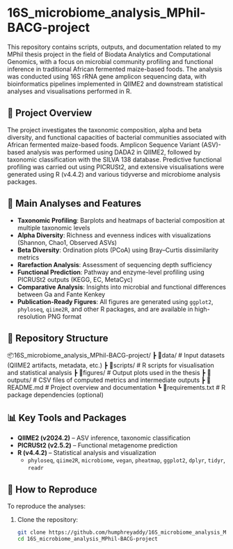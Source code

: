 # 16S_microbiome_analysis_MPhil-BACG-project


This repository contains scripts, outputs, and documentation related to my MPhil thesis project in the field of Biodata Analytics and Computational Genomics, with a focus on microbial community profiling and functional inference in traditional African fermented maize-based foods. The analysis was conducted using 16S rRNA gene amplicon sequencing data, with bioinformatics pipelines implemented in QIIME2 and downstream statistical analyses and visualisations performed in R.

## 📘 Project Overview

The project investigates the taxonomic composition, alpha and beta diversity, and functional capacities of bacterial communities associated with African fermented maize-based foods. Amplicon Sequence Variant (ASV)-based analysis was performed using DADA2 in QIIME2, followed by taxonomic classification with the SILVA 138 database. Predictive functional profiling was carried out using PICRUSt2, and extensive visualisations were generated using R (v4.4.2) and various tidyverse and microbiome analysis packages.

## 🧪 Main Analyses and Features

- **Taxonomic Profiling**: Barplots and heatmaps of bacterial composition at multiple taxonomic levels
- **Alpha Diversity**: Richness and evenness indices with visualizations (Shannon, Chao1, Observed ASVs)
- **Beta Diversity**: Ordination plots (PCoA) using Bray–Curtis dissimilarity metrics
- **Rarefaction Analysis**: Assessment of sequencing depth sufficiency
- **Functional Prediction**: Pathway and enzyme-level profiling using PICRUSt2 outputs (KEGG, EC, MetaCyc)
- **Comparative Analysis**: Insights into microbial and functional differences between Ga and Fante Kenkey
- **Publication-Ready Figures**: All figures are generated using `ggplot2`, `phyloseq`, `qiime2R`, and other R packages, and are available in high-resolution PNG format

## 📁 Repository Structure
📦16S_microbiome_analysis_MPhil-BACG-project/
┣ 📂data/ # Input datasets (QIIME2 artifacts, metadata, etc.)
┣ 📂scripts/ # R scripts for visualisation and statistical analysis
┣ 📂figures/ # Output plots used in the thesis
┣ 📂outputs/ # CSV files of computed metrics and intermediate outputs
┣ 📜README.md # Project overview and documentation
┗ 📜requirements.txt # R package dependencies (optional)



## 📊 Key Tools and Packages

- **QIIME2 (v2024.2)** – ASV inference, taxonomic classification
- **PICRUSt2 (v2.5.2)** – Functional metagenome prediction
- **R (v4.4.2)** – Statistical analysis and visualization
    - `phyloseq`, `qiime2R`, `microbiome`, `vegan`, `pheatmap`, `ggplot2`, `dplyr`, `tidyr`, `readr`

## 📌 How to Reproduce

To reproduce the analyses:

1. Clone the repository:
   ```bash
   git clone https://github.com/humphreyaddy/16S_microbiome_analysis_MPhil-BACG-project.git
   cd 16S_microbiome_analysis_MPhil-BACG-project

